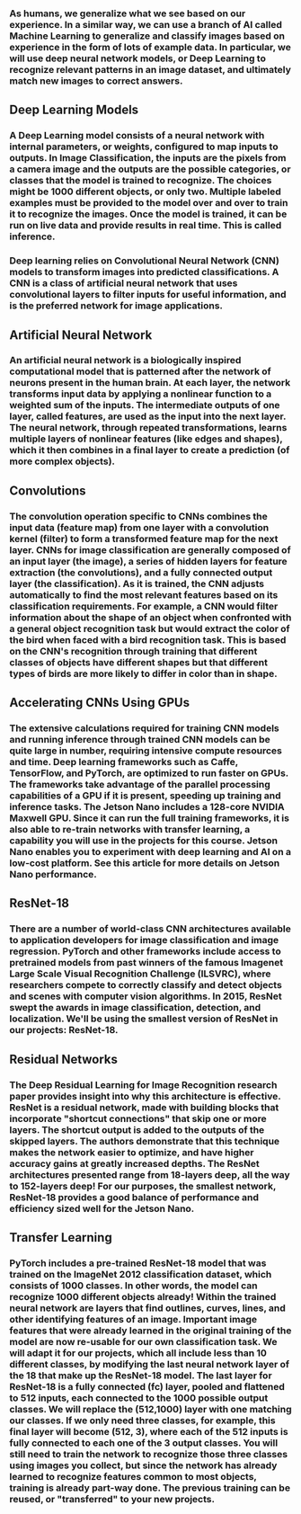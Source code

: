 ### As humans, we generalize what we see based on our experience. In a similar way, we can use a branch of AI called Machine Learning to generalize and classify images based on experience in the form of lots of example data. In particular, we will use deep neural network models, or Deep Learning to recognize relevant patterns in an image dataset, and ultimately match new images to correct answers.

## Deep Learning Models

### A Deep Learning model consists of a neural network with internal parameters, or weights, configured to map inputs to outputs. In Image Classification, the inputs are the pixels from a camera image and the outputs are the possible categories, or classes that the model is trained to recognize. The choices might be 1000 different objects, or only two. Multiple labeled examples must be provided to the model over and over to train it to recognize the images. Once the model is trained, it can be run on live data and provide results in real time. This is called inference.

### Deep learning relies on Convolutional Neural Network (CNN) models to transform images into predicted classifications. A CNN is a class of artificial neural network that uses convolutional layers to filter inputs for useful information, and is the preferred network for image applications.

## Artificial Neural Network

### An artificial neural network is a biologically inspired computational model that is patterned after the network of neurons present in the human brain. At each layer, the network transforms input data by applying a nonlinear function to a weighted sum of the inputs. The intermediate outputs of one layer, called features, are used as the input into the next layer. The neural network, through repeated transformations, learns multiple layers of nonlinear features (like edges and shapes), which it then combines in a final layer to create a prediction (of more complex objects).

## Convolutions

### The convolution operation specific to CNNs combines the input data (feature map) from one layer with a convolution kernel (filter) to form a transformed feature map for the next layer. CNNs for image classification are generally composed of an input layer (the image), a series of hidden layers for feature extraction (the convolutions), and a fully connected output layer (the classification). As it is trained, the CNN adjusts automatically to find the most relevant features based on its classification requirements. For example, a CNN would filter information about the shape of an object when confronted with a general object recognition task but would extract the color of the bird when faced with a bird recognition task. This is based on the CNN's recognition through training that different classes of objects have different shapes but that different types of birds are more likely to differ in color than in shape.

## Accelerating CNNs Using GPUs

### The extensive calculations required for training CNN models and running inference through trained CNN models can be quite large in number, requiring intensive compute resources and time. Deep learning frameworks such as Caffe, TensorFlow, and PyTorch, are optimized to run faster on GPUs. The frameworks take advantage of the parallel processing capabilities of a GPU if it is present, speeding up training and inference tasks. The Jetson Nano includes a 128-core NVIDIA Maxwell GPU. Since it can run the full training frameworks, it is also able to re-train networks with transfer learning, a capability you will use in the projects for this course. Jetson Nano enables you to experiment with deep learning and AI on a low-cost platform. See this article for more details on Jetson Nano performance.

## ResNet-18

### There are a number of world-class CNN architectures available to application developers for image classification and image regression. PyTorch and other frameworks include access to pretrained models from past winners of the famous Imagenet Large Scale Visual Recognition Challenge (ILSVRC), where researchers compete to correctly classify and detect objects and scenes with computer vision algorithms. In 2015, ResNet swept the awards in image classification, detection, and localization. We'll be using the smallest version of ResNet in our projects: ResNet-18.

## Residual Networks

### The Deep Residual Learning for Image Recognition research paper provides insight into why this architecture is effective. ResNet is a residual network, made with building blocks that incorporate "shortcut connections" that skip one or more layers. The shortcut output is added to the outputs of the skipped layers. The authors demonstrate that this technique makes the network easier to optimize, and have higher accuracy gains at greatly increased depths. The ResNet architectures presented range from 18-layers deep, all the way to 152-layers deep! For our purposes, the smallest network, ResNet-18 provides a good balance of performance and efficiency sized well for the Jetson Nano.

## Transfer Learning

### PyTorch includes a pre-trained ResNet-18 model that was trained on the ImageNet 2012 classification dataset, which consists of 1000 classes. In other words, the model can recognize 1000 different objects already! Within the trained neural network are layers that find outlines, curves, lines, and other identifying features of an image. Important image features that were already learned in the original training of the model are now re-usable for our own classification task. We will adapt it for our projects, which all include less than 10 different classes, by modifying the last neural network layer of the 18 that make up the ResNet-18 model. The last layer for ResNet-18 is a fully connected (fc) layer, pooled and flattened to 512 inputs, each connected to the 1000 possible output classes. We will replace the (512,1000) layer with one matching our classes. If we only need three classes, for example, this final layer will become (512, 3), where each of the 512 inputs is fully connected to each one of the 3 output classes. You will still need to train the network to recognize those three classes using images you collect, but since the network has already learned to recognize features common to most objects, training is already part-way done. The previous training can be reused, or "transferred" to your new projects.